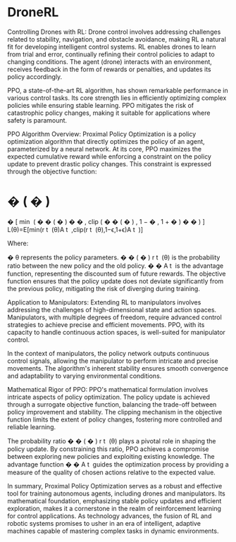 # DroneRL
Controlling Drones with RL:
Drone control involves addressing challenges related to stability, navigation, and obstacle avoidance, making RL a natural fit for developing intelligent control systems. RL enables drones to learn from trial and error, continually refining their control policies to adapt to changing conditions. The agent (drone) interacts with an environment, receives feedback in the form of rewards or penalties, and updates its policy accordingly.

PPO, a state-of-the-art RL algorithm, has shown remarkable performance in various control tasks. Its core strength lies in efficiently optimizing complex policies while ensuring stable learning. PPO mitigates the risk of catastrophic policy changes, making it suitable for applications where safety is paramount.

PPO Algorithm Overview:
Proximal Policy Optimization is a policy optimization algorithm that directly optimizes the policy of an agent, parameterized by a neural network. At its core, PPO maximizes the expected cumulative reward while enforcing a constraint on the policy update to prevent drastic policy changes. This constraint is expressed through the objective function:

�
(
�
)
=
�
[
min
⁡
(
�
�
(
�
)
�
�
,
clip
(
�
�
(
�
)
,
1
−
�
,
1
+
�
)
�
�
)
]
L(θ)=E[min(r 
t
​
 (θ)A 
t
​
 ,clip(r 
t
​
 (θ),1−ϵ,1+ϵ)A 
t
​
 )]

Where:

�
θ represents the policy parameters.
�
�
(
�
)
r 
t
​
 (θ) is the probability ratio between the new policy and the old policy.
�
�
A 
t
​
  is the advantage function, representing the discounted sum of future rewards.
The objective function ensures that the policy update does not deviate significantly from the previous policy, mitigating the risk of diverging during training.

Application to Manipulators:
Extending RL to manipulators involves addressing the challenges of high-dimensional state and action spaces. Manipulators, with multiple degrees of freedom, require advanced control strategies to achieve precise and efficient movements. PPO, with its capacity to handle continuous action spaces, is well-suited for manipulator control.

In the context of manipulators, the policy network outputs continuous control signals, allowing the manipulator to perform intricate and precise movements. The algorithm's inherent stability ensures smooth convergence and adaptability to varying environmental conditions.

Mathematical Rigor of PPO:
PPO's mathematical formulation involves intricate aspects of policy optimization. The policy update is achieved through a surrogate objective function, balancing the trade-off between policy improvement and stability. The clipping mechanism in the objective function limits the extent of policy changes, fostering more controlled and reliable learning.

The probability ratio 
�
�
(
�
)
r 
t
​
 (θ) plays a pivotal role in shaping the policy update. By constraining this ratio, PPO achieves a compromise between exploring new policies and exploiting existing knowledge. The advantage function 
�
�
A 
t
​
  guides the optimization process by providing a measure of the quality of chosen actions relative to the expected value.

In summary, Proximal Policy Optimization serves as a robust and effective tool for training autonomous agents, including drones and manipulators. Its mathematical foundation, emphasizing stable policy updates and efficient exploration, makes it a cornerstone in the realm of reinforcement learning for control applications. As technology advances, the fusion of RL and robotic systems promises to usher in an era of intelligent, adaptive machines capable of mastering complex tasks in dynamic environments.
